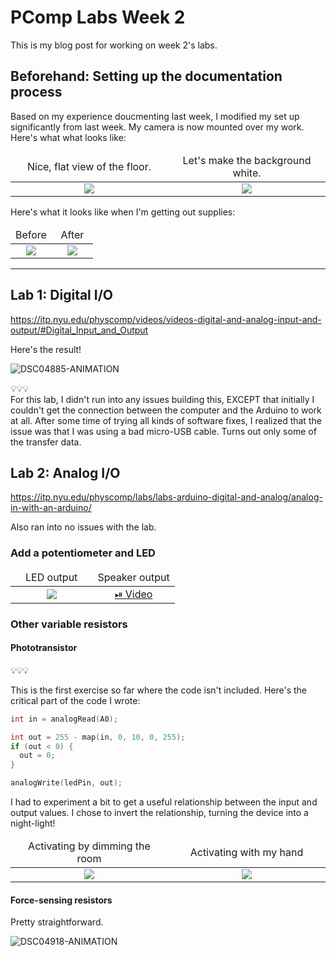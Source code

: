 # PComp Labs Week 2

This is my blog post for working on week 2's labs.

## Beforehand: Setting up the documentation process

Based on my experience doucmenting last week, I modified my set up significantly from last week. My camera is now mounted over my work. Here's what what looks like:

<table>
<thead>
<tr>
<td align="center">Nice, flat view of the floor.</td>
<td align="center">Let's make the background white.</td>
</tr>
</thead>
<tbody>
<tr>
<td align="center" width="50%"><img src="https://user-images.githubusercontent.com/1570168/94015063-391bce00-fd61-11ea-8ec7-979abf119cce.jpg">
<td align="center" width="50%"><img src="https://user-images.githubusercontent.com/1570168/94015084-4042dc00-fd61-11ea-90d2-9354755812f9.jpg">
</tr>
</thead>
</table>

Here's what it looks like when I'm getting out supplies:

<table>
<thead>
<tr>
<td align="center">Before</td>
<td align="center">After</td>
</tr>
</thead>
<tbody>
<tr>
<td align="center" width="50%"><img src="https://user-images.githubusercontent.com/1570168/94014932-125d9780-fd61-11ea-982d-66936c4da877.jpg">
<td align="center" width="50%"><img src="https://user-images.githubusercontent.com/1570168/94014942-15588800-fd61-11ea-8671-ffca76075d53.jpg">
</tr>
</thead>
</table>

---

## Lab 1: Digital I/O

<https://itp.nyu.edu/physcomp/videos/videos-digital-and-analog-input-and-output/#Digital_Input_and_Output>

Here's the result!

![DSC04885-ANIMATION](https://user-images.githubusercontent.com/1570168/94015436-b47d7f80-fd61-11ea-9072-7208897c47a0.gif)

💡💡💡\
For this lab, I didn't run into any issues building this, EXCEPT that initially I couldn't get the connection between the computer and the Arduino to work at all. After some time of trying all kinds of software fixes, I realized that the issue was that I was using a bad micro-USB cable. Turns out only some of the transfer data.

## Lab 2: Analog I/O

<https://itp.nyu.edu/physcomp/labs/labs-arduino-digital-and-analog/analog-in-with-an-arduino/>

Also ran into no issues with the lab.

### Add a potentiometer and LED

<table>
<thead>
<tr>
<td align="center">LED output</td>
<td align="center">Speaker output</td>
</tr>
</thead>
<tbody>
<tr>
<td align="center" width="50%"><img src="https://user-images.githubusercontent.com/1570168/94015726-1a6a0700-fd62-11ea-9e1f-a8b2bc020e97.gif">
<td align="center" width="50%"><a href="https://photos.app.goo.gl/cQaHQ55L9eMRkPhPA">⏯ Video</a>
</tr>
</thead>
</table>

### Other variable resistors

#### Phototransistor

💡💡💡

This is the first exercise so far where the code isn't included. Here's the critical part of the code I wrote:

```ino
int in = analogRead(A0);

int out = 255 - map(in, 0, 10, 0, 255);
if (out < 0) {
  out = 0;
}

analogWrite(ledPin, out);
```

I had to experiment a bit to get a useful relationship between the input and output values. I chose to invert the relationship, turning the device into a night-light!

<table>
<thead>
<tr>
<td align="center">Activating by dimming the room</td>
<td align="center">Activating with my hand</td>
</tr>
</thead>
<tbody>
<tr>
<td align="center" width="50%"><img src="https://user-images.githubusercontent.com/1570168/94015743-1fc75180-fd62-11ea-8ba7-4645519ecae8.gif">
<td align="center" width="50%"><img src="https://user-images.githubusercontent.com/1570168/94015758-248c0580-fd62-11ea-900d-6cfa237b42a4.gif">
</tr>
</thead>
</table>

#### Force-sensing resistors

Pretty straightforward.

![DSC04918-ANIMATION](https://user-images.githubusercontent.com/1570168/94015774-29e95000-fd62-11ea-868c-5ec60bebdd8f.gif)
